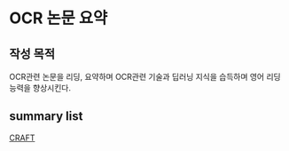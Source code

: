 # OCR 논문 요약
## 작성 목적
OCR관련 논문을 리딩, 요약하며 OCR관련 기술과 딥러닝 지식을 습득하며 영어 리딩 능력을 향상시킨다.

## summary list
[CRAFT](https://github.com/MWooLee/OCR_Summary_CRAFT)
